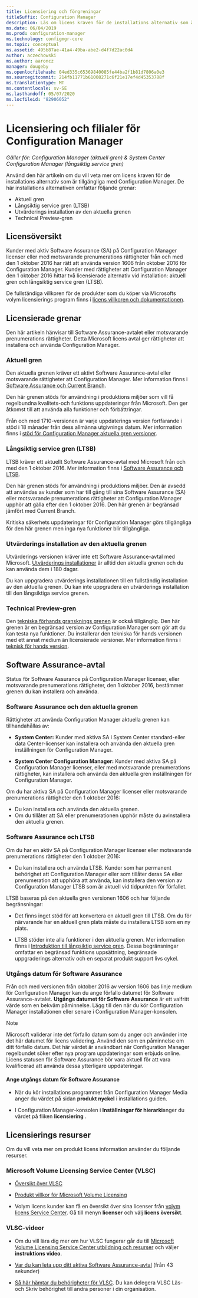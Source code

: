 ```yaml
---
title: Licensiering och förgreningar
titleSuffix: Configuration Manager
description: Läs om licens kraven för de installations alternativ som är tillgängliga med Configuration Manager
ms.date: 06/04/2019
ms.prod: configuration-manager
ms.technology: configmgr-core
ms.topic: conceptual
ms.assetid: 495b87ae-41a4-49ba-abe2-d4f7d22ac0d4
author: aczechowski
ms.author: aaroncz
manager: dougeby
ms.openlocfilehash: 04ed335c65369840085fe44ba2f1b81d7806a0e3
ms.sourcegitcommit: 214fb11771b61008271c6f21e17ef4d45353788f
ms.translationtype: MT
ms.contentlocale: sv-SE
ms.lasthandoff: 05/07/2020
ms.locfileid: "82906052"
---
```

# <a name="licensing-and-branches-for-configuration-manager"></a>Licensiering och filialer för Configuration Manager

*Gäller för: Configuration Manager (aktuell gren) & System Center Configuration Manager (långsiktig service gren)*

Använd den här artikeln om du vill veta mer om licens kraven för de installations alternativ som är tillgängliga med Configuration Manager. De här installations alternativen omfattar följande grenar:

- Aktuell gren
- Långsiktig service gren (LTSB)
- Utvärderings installation av den aktuella grenen
- Technical Preview-gren

## <a name="licensing-overview"></a>Licensöversikt

Kunder med aktiv Software Assurance (SA) på Configuration Manager licenser eller med motsvarande prenumerations rättigheter från och med den 1 oktober 2016 har rätt att använda version 1606 från oktober 2016 för Configuration Manager. Kunder med rättigheter att Configuration Manager den 1 oktober 2016 hittar två licensierade alternativ vid installation: aktuell gren och långsiktig service gren (LTSB).

De fullständiga villkoren för de produkter som du köper via Microsofts volym licensierings program finns i [licens villkoren och dokumentationen](https://www.microsoftvolumelicensing.com/DocumentSearch.aspx?mode=1).


## <a name="licensed-branches"></a>Licensierade grenar

Den här artikeln hänvisar till Software Assurance-avtalet eller motsvarande prenumerations rättigheter. Detta Microsoft licens avtal ger rättigheter att installera och använda Configuration Manager.

### <a name="current-branch"></a>Aktuell gren

Den aktuella grenen kräver ett aktivt Software Assurance-avtal eller motsvarande rättigheter att Configuration Manager. Mer information finns i [Software Assurance och Current Branch](#software-assurance-and-the-current-branch).

Den här grenen stöds för användning i produktions miljöer som vill få regelbundna kvalitets-och funktions uppdateringar från Microsoft. Den ger åtkomst till att använda alla funktioner och förbättringar.

Från och med 1710-versionen är varje uppdaterings version fortfarande i stöd i 18 månader från dess allmänna utgivnings datum. Mer information finns i [stöd för Configuration Manager aktuella gren versioner](../servers/manage/current-branch-versions-supported.md).

### <a name="long-term-servicing-branch-ltsb"></a>Långsiktig service gren (LTSB)

LTSB kräver ett aktuellt Software Assurance-avtal med Microsoft från och med den 1 oktober 2016. Mer information finns i [Software Assurance och LTSB](#software-assurance-and-the-ltsb).

Den här grenen stöds för användning i produktions miljöer. Den är avsedd att användas av kunder som har till gång till sina Software Assurance (SA) eller motsvarande prenumerations rättigheter att Configuration Manager upphör att gälla efter den 1 oktober 2016. Den här grenen är begränsad jämfört med Current Branch.

Kritiska säkerhets uppdateringar för Configuration Manager görs tillgängliga för den här grenen men inga nya funktioner blir tillgängliga.

### <a name="evaluation-installation-of-the-current-branch"></a>Utvärderings installation av den aktuella grenen

Utvärderings versionen kräver inte ett Software Assurance-avtal med Microsoft. [Utvärderings installationer](https://www.microsoft.com/evalcenter/evaluate-system-center-configuration-manager-and-endpoint-protection) är alltid den aktuella grenen och du kan använda dem i 180 dagar.

Du kan uppgradera utvärderings installationen till en fullständig installation av den aktuella grenen. Du kan inte uppgradera en utvärderings installation till den långsiktiga service grenen.

### <a name="technical-preview-branch"></a>Technical Preview-gren

Den [tekniska förhands gransknings grenen](https://www.microsoft.com/evalcenter/evaluate-system-center-configuration-manager-and-endpoint-protection-technical-preview) är också tillgänglig. Den här grenen är en begränsad version av Configuration Manager som gör att du kan testa nya funktioner. Du installerar den tekniska för hands versionen med ett annat medium än licensierade versioner. Mer information finns i [teknisk för hands version](../get-started/technical-preview.md).


## <a name="software-assurance-agreements"></a>Software Assurance-avtal

Status för Software Assurance på Configuration Manager licenser, eller motsvarande prenumerations rättigheter, den 1 oktober 2016, bestämmer grenen du kan installera och använda.

### <a name="software-assurance-and-the-current-branch"></a>Software Assurance och den aktuella grenen

Rättigheter att använda Configuration Manager aktuella grenen kan tillhandahållas av:

- **System Center:** Kunder med aktiva SA i System Center standard-eller data Center-licenser kan installera och använda den aktuella gren inställningen för Configuration Manager.

- **System Center Configuration Manager:** Kunder med aktiva SA på Configuration Manager licenser, eller med motsvarande prenumerations rättigheter, kan installera och använda den aktuella gren inställningen för Configuration Manager.

Om du har aktiva SA på Configuration Manager licenser eller motsvarande prenumerations rättigheter den 1 oktober 2016:

- Du kan installera och använda den aktuella grenen.
- Om du tillåter att SA eller prenumerationen upphör måste du avinstallera den aktuella grenen.

### <a name="software-assurance-and-the-ltsb"></a>Software Assurance och LTSB

Om du har en aktiv SA på Configuration Manager licenser eller motsvarande prenumerations rättigheter den 1 oktober 2016:

- Du kan installera och använda LTSB. Kunder som har permanent behörighet att Configuration Manager eller som tillåter deras SA eller prenumeration att upphöra att använda, kan installera den version av Configuration Manager LTSB som är aktuell vid tidpunkten för förfallet.

LTSB baseras på den aktuella gren versionen 1606 och har följande begränsningar:

- Det finns inget stöd för att konvertera en aktuell gren till LTSB. Om du för närvarande har en aktuell gren plats måste du installera LTSB som en ny plats.  

- LTSB stöder inte alla funktioner i den aktuella grenen. Mer information finns i [Introduktion till långsiktig service gren](introduction-to-the-ltsb.md). Dessa begränsningar omfattar en begränsad funktions uppsättning, begränsade uppgraderings alternativ och en separat produkt support livs cykel.  

### <a name="software-assurance-expiration-date"></a>Utgångs datum för Software Assurance

Från och med versionen från oktober 2016 av version 1606 bas linje medium för Configuration Manager kan du ange förfallo datumet för Software Assurance-avtalet. **Utgångs datumet för Software Assurance** är ett valfritt värde som en bekväm påminnelse. Lägg till den när du kör Configuration Manager installationen eller senare i Configuration Manager-konsolen.

> [!NOTE]
> Microsoft validerar inte det förfallo datum som du anger och använder inte det här datumet för licens validering. Använd den som en påminnelse om ditt förfallo datum. Det här värdet är användbart när Configuration Manager regelbundet söker efter nya program uppdateringar som erbjuds online. Licens statusen för Software Assurance bör vara aktuell för att vara kvalificerad att använda dessa ytterligare uppdateringar.

#### <a name="to-specify-the-software-assurance-expiration-date"></a>Ange utgångs datum för Software Assurance

- När du kör installations programmet från Configuration Manager Media anger du värdet på sidan **produkt nyckel** i installations guiden.

- I Configuration Manager-konsolen i **Inställningar för hierarki**anger du värdet på fliken **licensiering** .


## <a name="licensing-resources"></a>Licensierings resurser

Om du vill veta mer om produkt licens information använder du följande resurser.

### <a name="microsoft-volume-licensing-service-center-vlsc"></a>Microsoft Volume Licensing Service Center (VLSC)

- [Översikt över VLSC](https://www.microsoft.com/Licensing/existing-customer/vlsc-training-and-resources.aspx)

- [Produkt villkor för Microsoft Volume Licensing](https://www.microsoftvolumelicensing.com/DocumentSearch.aspx?mode=1)

- Volym licens kunder kan få en översikt över sina licenser från [volym licens Service Center](https://www.microsoft.com/Licensing/servicecenter/default.aspx). Gå till menyn **licenser** och välj **licens översikt**.

### <a name="vlsc-videos"></a>VLSC-videor

- Om du vill lära dig mer om hur VLSC fungerar går du till [Microsoft Volume Licensing Service Center utbildning och resurser](https://www.microsoft.com/licensing/existing-customer/vlsc-training-and-resources) och väljer **instruktions video**.

- [Var du kan leta upp ditt aktiva Software Assurance-avtal](https://www.microsoft.com/showcase/video.aspx?uuid=fe1846cb-1d26-49fc-b064-57b25dcc31a0) (från 43 sekunder)  

- [Så här hämtar du behörigheter för VLSC](https://www.microsoft.com/showcase/video.aspx?uuid=ac4ed1ca-d0a9-43cd-89fa-74ccb555dec4). Du kan delegera VLSC Läs-och Skriv behörighet till andra personer i din organisation.
